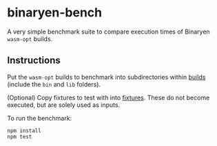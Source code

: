 # binaryen-bench

A very simple benchmark suite to compare execution times of Binaryen `wasm-opt` builds.

## Instructions

Put the `wasm-opt` builds to benchmark into subdirectories within [builds](./builds) (include the `bin` and `lib` folders).

(Optional) Copy fixtures to test with into [fixtures](./fixtures). These do not become executed, but are solely used as inputs.

To run the benchmark:

```
npm install
npm test
```
